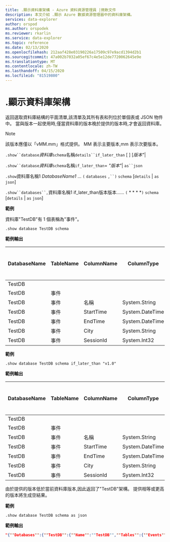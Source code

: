 ```yaml
---
title: .顯示資料庫架構 - Azure 資料資源管理員 |微軟文件
description: 本文介紹 .顯示 Azure 數據資源管理器中的資料庫架構。
services: data-explorer
author: orspod
ms.author: orspodek
ms.reviewer: rkarlin
ms.service: data-explorer
ms.topic: reference
ms.date: 02/13/2020
ms.openlocfilehash: 212aaf428e03190226a17509c97e9acd1394d2b1
ms.sourcegitcommit: 47a002b7032a05ef67c4e5e12de7720062645e9e
ms.translationtype: MT
ms.contentlocale: zh-TW
ms.lasthandoff: 04/15/2020
ms.locfileid: "81519800"
---
```

# <a name="show-databases-schema"></a>.顯示資料庫架構

返回選取資料庫結構的平面清單,該清單及其所有表和列位於單個表或 JSON 物件中。
當與版本一起使用時,僅當資料庫的版本晚於提供的版本時,才會返回資料庫。

> [!NOTE]
> 該版本應僅以「vMM.mm」格式提供。 MM 表示主要版本,mm 表示次要版本。

`.show``database`*資料庫*`schema`名稱`details``if_later_than` [ ] [*版本"*| 

`.show``database`*資料庫*`schema`名稱`if_later_than`= *"版本"*| `as``json`
 
`.show`資料庫名稱1 *DatabaseName1* ... `(` `databases` `,``)` `schema` [`details` | `as` `json`]
 
`.show``databases``,`資料庫名稱1 if_later_than版本版本...... `(` * * * *`)` `schema` [`details` | `as` `json`]

**範例** 
 
資料庫"TestDB"有 1 個表稱為"事件"。

```
.show database TestDB schema 
```

**範例輸出**

|DatabaseName|TableName|ColumnName|ColumnType|預設表|預設欄|漂亮名稱|版本
|---|---|---|---|---|---|---|--- 
|TestDB||||False|False||v.1.1       
|TestDB|事件|||True|False||       
|TestDB|事件| 名稱|System.String|True|False||     
|TestDB|事件| StartTime|  System.DateTime|True|False||    
|TestDB|事件| EndTime|    System.DateTime|True|False||        
|TestDB|事件| City|   System.String|True| False||     
|TestDB|事件| SessionId|  System.Int32|True|  True|| 

**範例** 
 
```
.show database TestDB schema if_later_than "v1.0" 
```
**範例輸出**

|DatabaseName|TableName|ColumnName|ColumnType|預設表|預設欄|漂亮名稱|版本
|---|---|---|---|---|---|---|--- 
|TestDB||||False|False||v.1.1       
|TestDB|事件|||True|False||       
|TestDB|事件| 名稱|System.String|True|False||     
|TestDB|事件| StartTime|  System.DateTime|True|False||    
|TestDB|事件| EndTime|    System.DateTime|True|False||        
|TestDB|事件| City|   System.String|True| False||     
|TestDB|事件| SessionId|  System.Int32|True|  True||  

由於提供的版本低於當前資料庫版本,因此返回了"TestDB"架構。 提供相等或更高的版本將生成空結果。

**範例** 
 
```
.show database TestDB schema as json
```

**範例輸出**

```json
"{""Databases"":{""TestDB"":{""Name"":""TestDB"",""Tables"":{""Events"":{""Name"":""Events"",""DefaultColumn"":null,""OrderedColumns"":[{""Name"":""Name"",""Type"":""System.String""},{""Name"":""StartTime"",""Type"":""System.DateTime""},{""Name"":""EndTime"",""Type"":""System.DateTime""},{""Name"":""City"",""Type"":""System.String""},{""Name"":""SessionId"",""Type"":""System.Int32""}]}},""PrettyName"":null,""MajorVersion"":1,""MinorVersion"":1,""Functions"":{}}}}"
```

